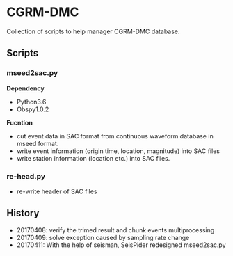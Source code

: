 
# CGRM-DMC

Collection of scripts to help manager CGRM-DMC database.

## Scripts

### mseed2sac.py

**Dependency**
* Python3.6
* Obspy1.0.2

**Fucntion**
- cut event data in SAC format from continuous waveform database in mseed format.
- write event information (origin time, location, magnitude) into SAC files
- write station information (location etc.) into SAC files.

### re-head.py
- re-write header of SAC files

## History

- 20170408: verify the trimed result and chunk events multiprocessing
- 20170409: solve exception caused by sampling rate change
- 20170411: With the help of seisman, SeisPider redesigned mseed2sac.py
